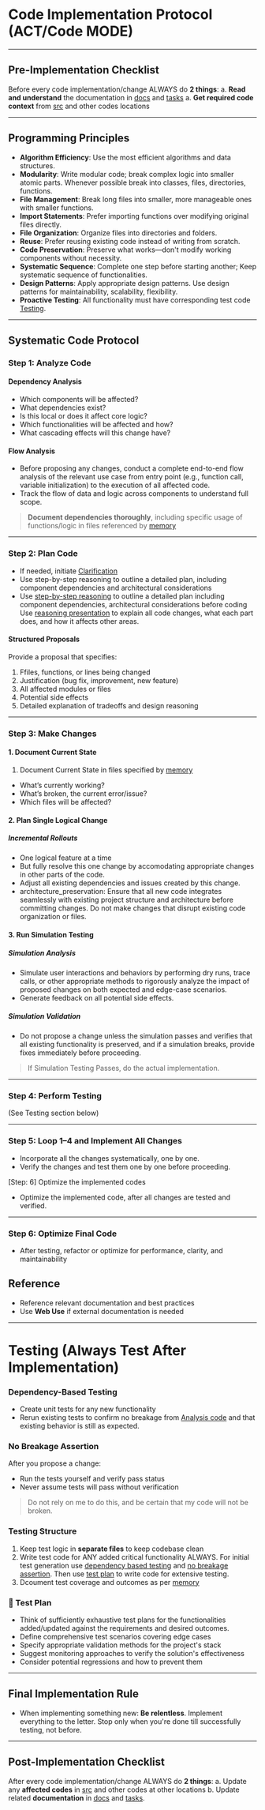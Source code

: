 <!--
description: Always attach when Implementing Code (Act/Code MODE)
-->

<!--
description: Include these rules while IMPLEMENTATION/Coding.
-->

# Code Implementation Protocol (ACT/Code MODE)

---

## Pre-Implementation Checklist

Before every code implementation/change ALWAYS do **2 things**:
a. **Read and understand** the documentation in [docs](/docs/) and [tasks](/tasks/)
a. **Get required code context** from [src](/src/) and other codes locations

---

## Programming Principles

- **Algorithm Efficiency**: Use the most efficient algorithms and data structures.
- **Modularity**: Write modular code; break complex logic into smaller atomic parts. Whenever possible break into classes, files, directories, functions.
- **File Management**: Break long files into smaller, more manageable ones with smaller functions.
- **Import Statements**: Prefer importing functions over modifying original files directly.
- **File Organization**: Organize files into directories and folders.
- **Reuse**: Prefer reusing existing code instead of writing from scratch.
- **Code Preservation**: Preserve what works—don't modify working components without necessity.
- **Systematic Sequence**: Complete one step before starting another; Keep systematic sequence of functionalities.
- **Design Patterns**: Apply appropriate design patterns. Use design patterns for maintainability, scalability, flexibility.
- **Proactive Testing**: All functionality must have corresponding test code [Testing](#-testing-always-test-after-implementation).

---

## Systematic Code Protocol

### Step 1: Analyze Code

#### Dependency Analysis

- Which components will be affected?
- What dependencies exist?
- Is this local or does it affect core logic?
- Which functionalities will be affected and how?
- What cascading effects will this change have?

#### Flow Analysis

- Before proposing any changes, conduct a complete end-to-end flow analysis of the relevant use case from entry point (e.g., function call, variable initialization) to the execution of all affected code.
- Track the flow of data and logic across components to understand full scope.

> **Document dependencies thoroughly**, including specific usage of functions/logic in files referenced by [memory](/rules/memory.md)

---

### Step 2: Plan Code

- If needed, initiate [Clarification](/rules/plan.md#clarification)
- Use step-by-step reasoning to outline a detailed plan, including component dependencies and architectural considerations
- Use [step-by-step reasoning](/rules/plan.md#step-by-step-reasoning) to outline a detailed plan including component dependencies, architectural considerations before coding
  Use [reasoning presentation](/rules/plan.md#reasoning-presentation) to explain all code changes, what each part does, and how it affects other areas.

#### Structured Proposals

Provide a proposal that specifies:

1. Ffiles, functions, or lines being changed
2. Justification (bug fix, improvement, new feature)
3. All affected modules or files
4. Potential side effects
5. Detailed explanation of tradeoffs and design reasoning

---

### Step 3: Make Changes

#### 1. Document Current State

1. Document Current State in files specified by [memory](/rules/memory.md)

- What’s currently working?
- What’s broken, the current error/issue?
- Which files will be affected?

#### 2. Plan Single Logical Change

##### Incremental Rollouts

- One logical feature at a time
- But fully resolve this one change by accomodating appropriate changes in other parts of the code.
- Adjust all existing dependencies and issues created by this change.
- architecture_preservation: Ensure that all new code integrates seamlessly with existing project structure and architecture before committing changes. Do not make changes that disrupt existing code organization or files.

#### 3. Run Simulation Testing

##### Simulation Analysis

- Simulate user interactions and behaviors by performing dry runs, trace calls, or other appropriate methods to rigorously analyze the impact of proposed changes on both expected and edge-case scenarios.
- Generate feedback on all potential side effects.

##### Simulation Validation

- Do not propose a change unless the simulation passes and verifies that all existing functionality is preserved, and if a simulation breaks, provide fixes immediately before proceeding.

> If Simulation Testing Passes, do the actual implementation.

---

### Step 4: Perform Testing

(See Testing section below)

---

### Step 5: Loop 1–4 and Implement All Changes

- Incorporate all the changes systematically, one by one.
- Verify the changes and test them one by one before proceeding.

[Step: 6] Optimize the implemented codes

- Optimize the implemented code, after all changes are tested and verified.

---

### Step 6: Optimize Final Code

- After testing, refactor or optimize for performance, clarity, and maintainability

## Reference

- Reference relevant documentation and best practices
- Use **Web Use** if external documentation is needed

---

# Testing (Always Test After Implementation)

### Dependency-Based Testing

- Create unit tests for any new functionality
- Rerun existing tests to confirm no breakage from [Analysis code](#step-1-analyze-code) and that existing behavior is still as expected.

### No Breakage Assertion

After you propose a change:

- Run the tests yourself and verify pass status
- Never assume tests will pass without verification

> Do not rely on me to do this, and be certain that my code will not be broken.

### Testing Structure

1. Keep test logic in **separate files** to keep codebase clean
2. Write test code for ANY added critical functionality ALWAYS. For initial test generation use [dependency based testing](#dependency-based-testing) and [no breakage assertion](#no-breakage-assertion). Then use [test plan](#-test-plan) to write code for extensive testing.
3. Dcoument test coverage and outcomes as per [memory](/rules/memory.md)

### 🧪 Test Plan

- Think of sufficiently exhaustive test plans for the functionalities added/updated against the requirements and desired outcomes.
- Define comprehensive test scenarios covering edge cases
- Specify appropriate validation methods for the project's stack
- Suggest monitoring approaches to verify the solution's effectiveness
- Consider potential regressions and how to prevent them

---

## Final Implementation Rule

- When implementing something new:
  **Be relentless**. Implement everything to the letter. Stop only when you're done till successfully testing, not before.

---

## Post-Implementation Checklist

After every code implementation/change ALWAYS do **2 things**:
a. Update any **affected codes** in [src](/src/) and other codes at other locations
b. Update related **documentation** in [docs](/docs/) and [tasks](/tasks/).
